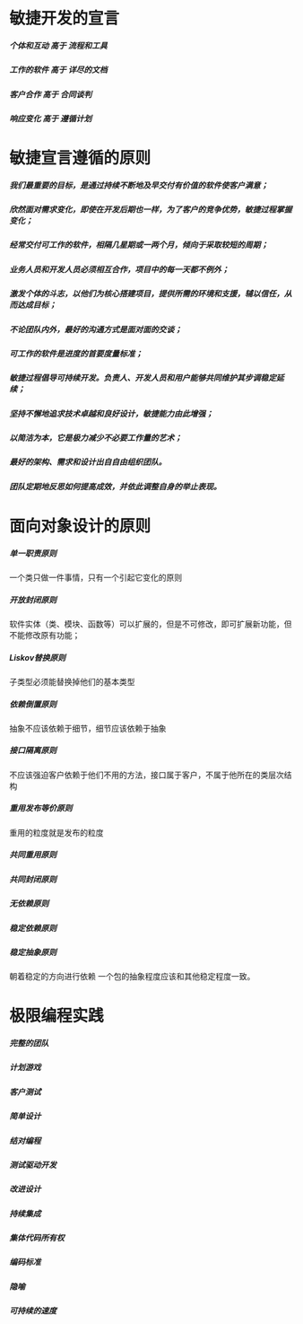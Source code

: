 # 敏捷开发的宣言

#####  个体和互动 高于 流程和工具
#####  工作的软件 高于 详尽的文档
#####  客户合作   高于 合同谈判
#####  响应变化  高于  遵循计划

# 敏捷宣言遵循的原则

##### 我们最重要的目标，是通过持续不断地及早交付有价值的软件使客户满意；
##### 欣然面对需求变化，即使在开发后期也一样，为了客户的竞争优势，敏捷过程掌握变化；
##### 经常交付可工作的软件，相隔几星期或一两个月，倾向于采取较短的周期；
##### 业务人员和开发人员必须相互合作，项目中的每一天都不例外；
##### 激发个体的斗志，以他们为核心搭建项目，提供所需的环境和支援，辅以信任，从而达成目标；
##### 不论团队内外，最好的沟通方式是面对面的交谈；
##### 可工作的软件是进度的首要度量标准；
##### 敏捷过程倡导可持续开发。负责人、开发人员和用户能够共同维护其步调稳定延续；
##### 坚持不懈地追求技术卓越和良好设计，敏捷能力由此增强；
##### 以简洁为本，它是极力减少不必要工作量的艺术；
##### 最好的架构、需求和设计出自自由组织团队。
##### 团队定期地反思如何提高成效，并依此调整自身的举止表现。


# 面向对象设计的原则
#####  单一职责原则
一个类只做一件事情，只有一个引起它变化的原则
#####  开放封闭原则
软件实体（类、模块、函数等）可以扩展的，但是不可修改，即可扩展新功能，但不能修改原有功能；
#####  Liskov替换原则
子类型必须能替换掉他们的基本类型
#####  依赖倒置原则
抽象不应该依赖于细节，细节应该依赖于抽象
#####  接口隔离原则
不应该强迫客户依赖于他们不用的方法，接口属于客户，不属于他所在的类层次结构
#####  重用发布等价原则 
重用的粒度就是发布的粒度
#####  共同重用原则

#####  共同封闭原则 
#####  无依赖原则
#####  稳定依赖原则
#####  稳定抽象原则
朝着稳定的方向进行依赖
一个包的抽象程度应该和其他稳定程度一致。

# 极限编程实践

##### 完整的团队
##### 计划游戏
##### 客户测试
##### 简单设计
##### 结对编程
##### 测试驱动开发
##### 改进设计
##### 持续集成
##### 集体代码所有权
##### 编码标准
##### 隐喻
##### 可持续的速度
